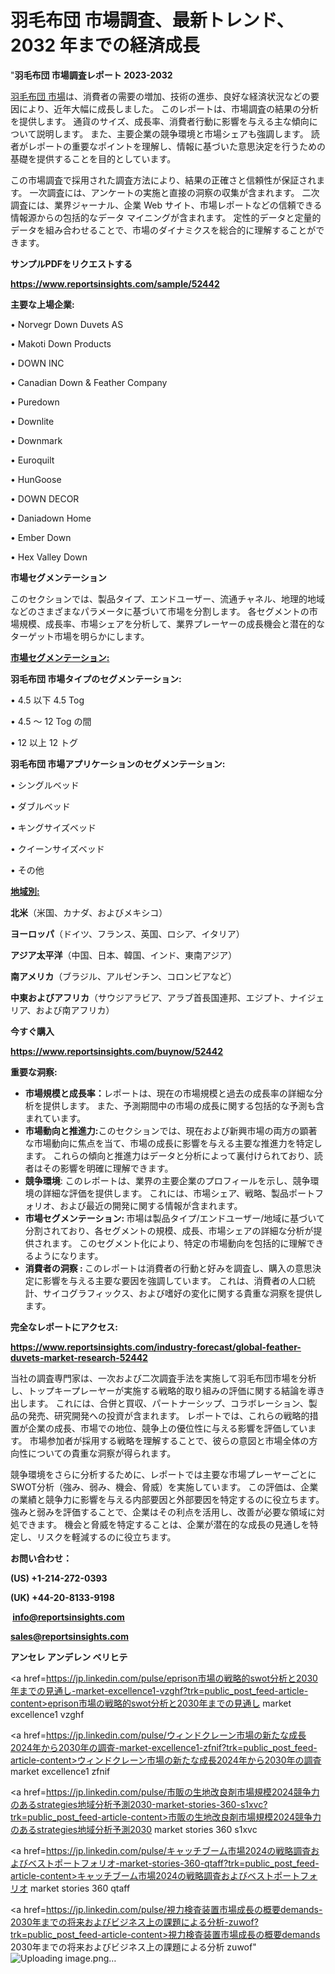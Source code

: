 # 羽毛布団 市場調査、最新トレンド、2032 年までの経済成長

"<strong>羽毛布団 市場調査レポート 2023-2032</strong>

<a href=https://www.reportsinsights.com/sample/52442>羽毛布団 市場</a>は、消費者の需要の増加、技術の進歩、良好な経済状況などの要因により、近年大幅に成長しました。 このレポートは、市場調査の結果の分析を提供します。 通貨のサイズ、成長率、消費者行動に影響を与える主な傾向について説明します。 また、主要企業の競争環境と市場シェアも強調します。 読者がレポートの重要なポイントを理解し、情報に基づいた意思決定を行うための基礎を提供することを目的としています。

この市場調査で採用された調査方法により、結果の正確さと信頼性が保証されます。 一次調査には、アンケートの実施と直接の洞察の収集が含まれます。 二次調査には、業界ジャーナル、企業 Web サイト、市場レポートなどの信頼できる情報源からの包括的なデータ マイニングが含まれます。 定性的データと定量的データを組み合わせることで、市場のダイナミクスを総合的に理解することができます。

<strong><b>サンプルPDFをリクエストする</b></strong>

<a href=https://www.reportsinsights.com/sample/52442><strong><u>https://www.reportsinsights.com/sample/52442</u></strong></a>

<strong>主要な上場企業:</strong>

• Norvegr Down Duvets AS

• Makoti Down Products

• DOWN INC

• Canadian Down & Feather Company

• Puredown

• Downlite

• Downmark

• Euroquilt

• HunGoose

• DOWN DECOR

• Daniadown Home

• Ember Down

• Hex Valley Down

<strong>市場セグメンテーション</strong>

このセクションでは、製品タイプ、エンドユーザー、流通チャネル、地理的地域などのさまざまなパラメータに基づいて市場を分割します。 各セグメントの市場規模、成長率、市場シェアを分析して、業界プレーヤーの成長機会と潜在的なターゲット市場を明らかにします。

<strong><u>市場セグメンテーション</u></strong><strong><u>:</u></strong>

<strong>羽毛布団 市場タイプのセグメンテーション:</strong>

• 4.5 以下 4.5 Tog

• 4.5 ～ 12 Tog の間

• 12 以上 12 トグ

<strong>羽毛布団 市場アプリケーションのセグメンテーション:</strong>

• シングルベッド

• ダブルベッド

• キングサイズベッド

• クイーンサイズベッド

• その他

<strong><u>地域別</u></strong><strong><u>:</u></strong>

<strong>北米</strong>（米国、カナダ、およびメキシコ）

<strong>ヨーロッパ</strong>（ドイツ、フランス、英国、ロシア、イタリア）

<strong>アジア太平洋</strong>（中国、日本、韓国、インド、東南アジア）

<strong>南アメリカ</strong>（ブラジル、アルゼンチン、コロンビアなど）

<strong>中東およびアフリカ</strong>（サウジアラビア、アラブ首長国連邦、エジプト、ナイジェリア、および南アフリカ）

<strong>今すぐ購入</strong>

<a href=https://www.reportsinsights.com/buynow/52442><strong><u>https://www.reportsinsights.com/buynow/52442</u></strong></a>

<strong>重要な洞察:</strong>
<ul>
  <li><strong>市場規模と成長率：</strong>レポートは、現在の市場規模と過去の成長率の詳細な分析を提供します。 また、予測期間中の市場の成長に関する包括的な予測も含まれています。</li>
  <li><strong>市場動向と推進力:</strong>このセクションでは、現在および新興市場の両方の顕著な市場動向に焦点を当て、市場の成長に影響を与える主要な推進力を特定します。 これらの傾向と推進力はデータと分析によって裏付けられており、読者はその影響を明確に理解できます。</li>
  <li><strong>競争環境</strong>: このレポートは、業界の主要企業のプロフィールを示し、競争環境の詳細な評価を提供します。 これには、市場シェア、戦略、製品ポートフォリオ、および最近の開発に関する情報が含まれます。</li>
  <li><strong>市場セグメンテーション: </strong>市場は製品タイプ/エンドユーザー/地域に基づいて分割されており、各セグメントの規模、成長、市場シェアの詳細な分析が提供されます。 このセグメント化により、特定の市場動向を包括的に理解できるようになります。</li>
  <li><strong>消費者の洞察 : </strong>このレポートは消費者の行動と好みを調査し、購入の意思決定に影響を与える主要な要因を強調しています。 これは、消費者の人口統計、サイコグラフィックス、および嗜好の変化に関する貴重な洞察を提供します。</li>
</ul>
<strong>完全なレポートにアクセス:</strong>

<a href=https://www.reportsinsights.com/industry-forecast/global-feather-duvets-market-research-52442><strong><u><b>https://www.reportsinsights.com/industry-forecast/global-feather-duvets-market-research-52442</b></u></strong></a>

当社の調査専門家は、一次および二次調査手法を実施して羽毛布団市場を分析し、トップキープレーヤーが実施する戦略的取り組みの評価に関する結論を導き出します。 これには、合併と買収、パートナーシップ、コラボレーション、製品の発売、研究開発への投資が含まれます。 レポートでは、これらの戦略的措置が企業の成長、市場での地位、競争上の優位性に与える影響を評価しています。 市場参加者が採用する戦略を理解することで、彼らの意図と市場全体の方向性についての貴重な洞察が得られます。

競争環境をさらに分析するために、レポートでは主要な市場プレーヤーごとにSWOT分析（強み、弱み、機会、脅威）を実施しています。 この評価は、企業の業績と競争力に影響を与える内部要因と外部要因を特定するのに役立ちます。 強みと弱みを評価することで、企業はその利点を活用し、改善が必要な領域に対処できます。 機会と脅威を特定することは、企業が潜在的な成長の見通しを特定し、リスクを軽減するのに役立ちます。

<strong>お問い合わせ：</strong>

<strong>(US) +1-214-272-0393</strong>

<strong>(UK) +44-20-8133-9198</strong>

<strong> </strong><a href=info@reportsinsights.com><strong><u>info@reportsinsights.com</u></strong></a>

<a href=sales@reportsinsights.com><strong><u>sales@reportsinsights.com</u></strong></a>

<strong>アンセレ アンデレン ベリヒテ</strong>

<a href=https://jp.linkedin.com/pulse/eprison市場の戦略的swot分析と2030年までの見通し-market-excellence1-vzghf?trk=public_post_feed-article-content>eprison市場の戦略的swot分析と2030年までの見通し market excellence1 vzghf</a>

<a href=https://jp.linkedin.com/pulse/ウィンドクレーン市場の新たな成長2024年から2030年の調査-market-excellence1-zfnif?trk=public_post_feed-article-content>ウィンドクレーン市場の新たな成長2024年から2030年の調査 market excellence1 zfnif</a>

<a href=https://jp.linkedin.com/pulse/市販の生地改良剤市場規模2024競争力のあるstrategies地域分析予測2030-market-stories-360-s1xvc?trk=public_post_feed-article-content>市販の生地改良剤市場規模2024競争力のあるstrategies地域分析予測2030 market stories 360 s1xvc</a>

<a href=https://jp.linkedin.com/pulse/キャッチブーム市場2024の戦略調査およびベストポートフォリオ-market-stories-360-qtaff?trk=public_post_feed-article-content>キャッチブーム市場2024の戦略調査およびベストポートフォリオ market stories 360 qtaff</a>

<a href=https://jp.linkedin.com/pulse/視力検査装置市場成長の概要demands-2030年までの将来およびビジネス上の課題による分析-zuwof?trk=public_post_feed-article-content>視力検査装置市場成長の概要demands 2030年までの将来およびビジネス上の課題による分析 zuwof</a>"
![Uploading image.png…]()
